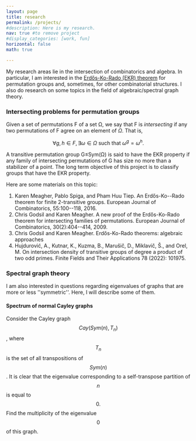 ```yaml
---
layout: page
title: research
permalink: /projects/
#description: Here is my research.
nav: true #to remove project
#display_categories: [work, fun]
horizontal: false
math: true

---
```


<!-- pages/projects.md -->

My research areas lie in the intersection of combinatorics and algebra. In particular, I am interested in the [Erdős-Ko-Rado (EKR) theorem](https://en.wikipedia.org/wiki/Erd%C5%91s%E2%80%93Ko%E2%80%93Rado_theorem) for permutation groups and, sometimes, for other combinatorial structures. I also do research on some topics in the field of algebraic/spectral graph theory.

### Intersecting problems for permutation groups
Given a set of permutations F of a set Ω, we say that F is *intersecting* if any two permutations of F agree on an element of $\Omega$. That is,

 $$ \forall g,h \in F, \exists \omega\in \Omega \text{ such that } \omega ^g = \omega^h.$$

A transitive permutation group G≤Sym(Ω) is said to have the EKR property if any family of intersecting permutations of G has size no more than a stabilizer of a point. The long term objective of this project is to classify groups that have the EKR property.

Here are some materials on this topic:
1. Karen Meagher, Pablo Spiga, and Pham Huu Tiep. An Erdős-Ko--Rado theorem for finite 2-transitive groups. European Journal of Combinatorics, 55:100--118, 2016.
2. Chris Godsil and Karen Meagher. A new proof of the Erdős-Ko-Rado theorem for intersecting families of permutations. European Journal of Combinatorics, 30(2):404--414, 2009.
3. Chris Godsil and Karen Meagher. Erdős-Ko-Rado theorems: algebraic approaches
4. Hujdurović, A., Kutnar, K., Kuzma, B., Marušič, D., Miklavič, Š., and Orel, M. On intersection density of transitive groups of degree a product of two odd primes. Finite Fields and Their Applications 78 (2022): 101975.


### Spectral graph theory

I am also interested in questions regarding eigenvalues of graphs that are more or less ''symmetric''. Here, I will describe some of them.

#### Spectrum of normal Cayley graphs  
Consider the Cayley graph $$ Cay(Sym(n),T_n) $$, where $$T_n$$ is the set of all transpositions of $$Sym(n)$$. It is clear that the eigenvalue corresponding to a self-transpose partition of $$n$$ is equal to $$0.$$ Find the multiplicity of the eigenvalue $$0$$ of this graph.